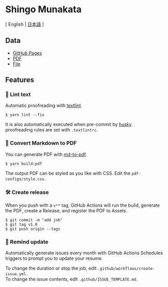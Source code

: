 # Shingo Munakata

<!-- [![textlint](https://img.shields.io/github/workflow/status/kawamataryo/resume/lint%20text?label=textlint&logo=github&color=yellow)](https://github.com/msingo219/msingo219.github.io/actions?query=workflow%3A%22lint+text%22)
[![build pdf](https://img.shields.io/github/workflow/status/kawamataryo/resume/build-pdf?label=build%20pdf&logo=github)](https://github.com/kawamataryo/resume/actions?query=workflow%3A%22build+pdf%22)
[![create issue](https://img.shields.io/github/workflow/status/kawamataryo/resume/create%20issue?label=create%20issue&logo=github&color=orange)](https://github.com/kawamataryo/resume/actions?query=workflow%3A%22create+issue%22)
[![release date](https://img.shields.io/github/release-date/kawamataryo/resume?color=blue&logo=github)](https://github.com/kawamataryo/resume/releases) -->

[ English | [日本語](https://github.com/msingo219/msingo219.github.io/blob/master/README.ja.md) ]

## Data

- [GitHub Pages](https://github.com/msingo219/msingo219.github.io/)  
- [PDF](https://github.com/msingo219/msingo219.github.io/releases)  
- [File](https://github.com/msingo219/msingo219.github.io/blob/master/docs/README.md) 


## Features

### 💅 Lint text

Automatic proofreading with [textlint](https://github.com/textlint/textlint).

```
$ yarn lint --fix
```
It is also automatically executed when pre-commit by [husky](https://github.com/typicode/husky).  
proofreading rules are set with `.textlintrc`.



### 📝 Convert Markdown to PDF

You can generate PDF with [md-to-pdf](https://www.npmjs.com/package/md-to-pdf).


```
$ yarn build:pdf
```

The output PDF can be styled as you like with CSS. Edit the `pdf-configs/style.css`.  

### 🛠 Create release

When you push with a `v**` tag, GitHub Actions will run the build, generate the PDF, create a Release, and register the PDF to Assets.

```
$ git commit -m "add job"
$ git tag v1.0
$ git push origin --tags
```

### 📆 Remind update

Automatically generate issues every month with GitHub Actions Schedules triggers to prompt you to update your resume.

To change the duration or stop the job, edit `.github/workflows/create-issue.yml`.  
To change the issue contents, edit `.github/ISSUE_TEMPLATE.md`.



